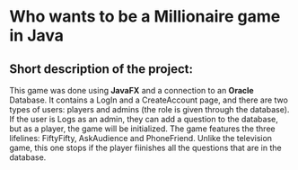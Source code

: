 # Who wants to be a Millionaire game in Java
## Short description of the project:
This game was done using **JavaFX** and a connection to an **Oracle** Database. It contains a LogIn and a CreateAccount page, and there are two types of users: players and admins (the role is given through the database). If the user is Logs as an admin, they can add a question to the database, but as a player, the game will be initialized.
The game features the three lifelines: FiftyFifty, AskAudience and PhoneFriend.
Unlike the television game, this one stops if the player fiinishes all the questions that are in the database.
